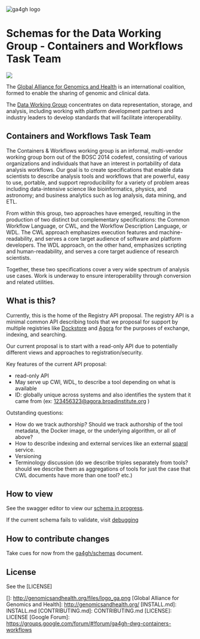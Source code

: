 ![ga4gh logo](http://genomicsandhealth.org/files/logo_ga.png)

Schemas for the Data Working Group - Containers and Workflows Task Team
=======================================================================

![](http://online.swagger.io/validator/?url=https://raw.githubusercontent.com/ga4gh/tool-registry-schemas/develop/src/main/resources/swagger/ga4gh-tool-discovery.yaml)

The [Global Alliance for Genomics and Health](http://genomicsandhealth.org/) is an international
coalition, formed to enable the sharing of genomic and clinical data.

The [Data Working Group](http://ga4gh.org/#/) concentrates on data representation, storage,
and analysis, including working with platform development partners and
industry leaders to develop standards that will facilitate
interoperability.

Containers and Workflows Task Team
----------------------------------

The Containers & Workflows working group is an informal, multi-vendor working group born out of the BOSC 2014 codefest, consisting of various organizations and individuals that have an interest in portability of data analysis workflows. Our goal is to create specifications that enable data scientists to describe analysis tools and workflows that are powerful, easy to use, portable, and support reproducibility for a variety of problem areas including data-intensive science like bioinformatics, physics, and astronomy; and business analytics such as log analysis, data mining, and ETL.

From within this group, two approaches have emerged, resulting in the production of two distinct but complementary specifications: the Common Workflow Language, or CWL, and the Workflow Description Language, or WDL. The CWL approach emphasizes execution features and machine-readability, and serves a core target audience of software and platform developers. The WDL approach, on the other hand, emphasizes scripting  and human-readability, and serves a core target audience of research scientists. 

Together, these two specifications cover a very wide spectrum of analysis use cases. Work is underway to ensure interoperability through conversion and related utilities.

What is this?
------------

Currently, this is the home of the Registry API proposal. The registry API is a minimal common API describing tools that we proposal for support by multiple registries like [Dockstore](https://www.dockstore.org/) and [Agora](https://github.com/broadinstitute/agora) for the purposes of exchange, indexing, and searching. 

Our current proposal is to start with a read-only API due to potentially different views and approaches to registration/security.

Key features of the current API proposal:

* read-only API
* May serve up CWl, WDL, to describe a tool depending on what is available
* ID:  globally unique across systems and also identifies the system that it came from (ex: 123456323@agora.broadinstitute.org )

Outstanding questions: 

* How do we track authorship? Should we track authorship of the tool metadata, the Docker image, or the underlying algorithm, or all of above?
* How to describe indexing and external services like an external [sparql](https://github.com/common-workflow-language/workflows#sparql) service. 
* Versioning
* Terminology discussion (do we describe triples separately from tools? should we describe them as aggregations of tools for just the case that CWL documents have more than one tool? etc.)


How to view
------------

See the swagger editor to view our [schema in progress](http://editor.swagger.io/#/?import=https://raw.githubusercontent.com/ga4gh/tool-registry-schemas/develop/src/main/resources/swagger/ga4gh-tool-discovery.yaml).

If the current schema fails to validate, visit [debugging](http://online.swagger.io/validator/debug?url=https://raw.githubusercontent.com/ga4gh/tool-registry-schemas/develop/src/main/resources/swagger/ga4gh-tool-discovery.yaml)



How to contribute changes
-------------------------

Take cues for now from the [ga4gh/schemas](https://github.com/ga4gh/schemas/blob/master/CONTRIBUTING.rst) document.

License
-------

See the [LICENSE]

  []: http://genomicsandhealth.org/files/logo_ga.png
  [Global Alliance for Genomics and Health]: http://genomicsandhealth.org/
  [INSTALL.md]: INSTALL.md
  [CONTRIBUTING.md]: CONTRIBUTING.md
  [LICENSE]: LICENSE
  [Google Forum]: https://groups.google.com/forum/#!forum/ga4gh-dwg-containers-workflows
